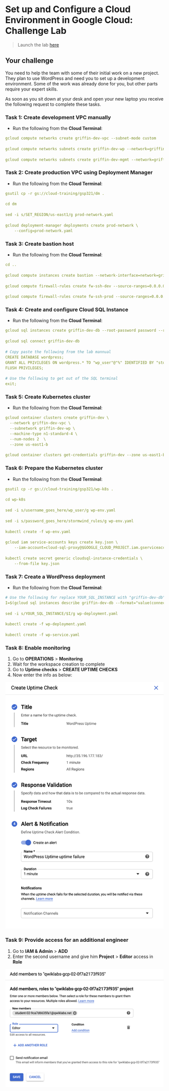 # Set up and Configure a Cloud Environment in Google Cloud: Challenge Lab

> Launch the lab [here](https://google.qwiklabs.com/quests/119?utm_source=google&utm_medium=lp&utm_campaign=gcpskills)

## Your challenge

You need to help the team with some of their initial work on a new project. They plan to use WordPress and need you to set up a development environment. Some of the work was already done for you, but other parts require your expert skills.

As soon as you sit down at your desk and open your new laptop you receive the following request to complete these tasks.

### Task 1: Create development VPC manually

* Run the following from the **Cloud Terminal**:

```yaml
gcloud compute networks create griffin-dev-vpc --subnet-mode custom

gcloud compute networks subnets create griffin-dev-wp --network=griffin-dev-vpc --region us-east1 --range=192.168.16.0/20

gcloud compute networks subnets create griffin-dev-mgmt --network=griffin-dev-vpc --region us-east1 --range=192.168.32.0/20
```

### Task 2: Create production VPC using Deployment Manager

* Run the following from the **Cloud Terminal**:

```yaml
gsutil cp -r gs://cloud-training/gsp321/dm .

cd dm

sed -i s/SET_REGION/us-east1/g prod-network.yaml

gcloud deployment-manager deployments create prod-network \
    --config=prod-network.yaml
```

### Task 3: Create bastion host

* Run the following from the **Cloud Terminal**:

```yaml
cd ..

gcloud compute instances create bastion --network-interface=network=griffin-dev-vpc,subnet=griffin-dev-mgmt  --network-interface=network=griffin-prod-vpc,subnet=griffin-prod-mgmt --tags=ssh --zone=us-east1-b

gcloud compute firewall-rules create fw-ssh-dev --source-ranges=0.0.0.0/0 --target-tags ssh --allow=tcp:22 --network=griffin-dev-vpc

gcloud compute firewall-rules create fw-ssh-prod --source-ranges=0.0.0.0/0 --target-tags ssh --allow=tcp:22 --network=griffin-prod-vpc
```

### Task 4: Create and configure Cloud SQL Instance

* Run the following from the **Cloud Terminal**:

```yaml
gcloud sql instances create griffin-dev-db --root-password password --region=us-east1

gcloud sql connect griffin-dev-db

# Copy paste the following from the lab mannual
CREATE DATABASE wordpress;
GRANT ALL PRIVILEGES ON wordpress.* TO "wp_user"@"%" IDENTIFIED BY "stormwind_rules";
FLUSH PRIVILEGES;

# Use the following to get out of the SQL terminal
exit;
```

### Task 5: Create Kubernetes cluster

* Run the following from the **Cloud Terminal**:

```yaml
gcloud container clusters create griffin-dev \
  --network griffin-dev-vpc \
  --subnetwork griffin-dev-wp \
  --machine-type n1-standard-4 \
  --num-nodes 2  \
  --zone us-east1-b
  
gcloud container clusters get-credentials griffin-dev --zone us-east1-b
```

### Task 6: Prepare the Kubernetes cluster

* Run the following from the **Cloud Terminal**:

```yaml
gsutil cp -r gs://cloud-training/gsp321/wp-k8s .

cd wp-k8s

sed -i s/username_goes_here/wp_user/g wp-env.yaml

sed -i s/password_goes_here/stormwind_rules/g wp-env.yaml

kubectl create -f wp-env.yaml

gcloud iam service-accounts keys create key.json \
    --iam-account=cloud-sql-proxy@$GOOGLE_CLOUD_PROJECT.iam.gserviceaccount.com

kubectl create secret generic cloudsql-instance-credentials \
    --from-file key.json
```

### Task 7: Create a WordPress deployment

* Run the following from the **Cloud Terminal**:

```yaml
# Use the following for replace YOUR_SQL_INSTANCE with "griffin-dev-db"
I=$(gcloud sql instances describe griffin-dev-db --format="value(connectionName)")

sed -i s/YOUR_SQL_INSTANCE/$I/g wp-deployment.yaml

kubectl create -f wp-deployment.yaml

kubectl create -f wp-service.yaml
```

### Task 8: Enable monitoring

1. Go to **OPERATIONS** > **Monitoring**
2. Wait for the workspace creation to complete
3. Go to **Uptime checks** > **CREATE UPTIME CHECKS**
4. Now enter the info as below:

<img width=600 src="https://github.com/virajtshah/30-Days-of-Google-Cloud/blob/main/screenshots/uptime.png" alt="Uptime check" />

### Task 9: Provide access for an additional engineer

1. Go to **IAM & Admin** > **ADD**
2. Enter the second username and give him **Project** > **Editor** access in **Role**

<img width=600 src="https://github.com/virajtshah/30-Days-of-Google-Cloud/blob/main/screenshots/IAM.png" alt="IAM" />

